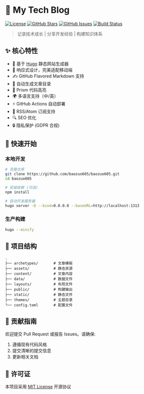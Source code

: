 # 🚀 My Tech Blog

[![License](https://img.shields.io/github/license/baozuo605/baozuo605)](https://github.com/baozuo605/baozuo605/blob/main/LICENSE)
[![GitHub Stars](https://img.shields.io/github/stars/baozuo605/baozuo605)](https://github.com/baozuo605/baozuo605/stargazers)
[![GitHub Issues](https://img.shields.io/github/issues/baozuo605/baozuo605)](https://github.com/baozuo605/baozuo605/issues)
[![Build Status](https://img.shields.io/github/actions/workflow/status/baozuo605/baozuo605/deploy.yml)](https://github.com/baozuo605/baozuo605/actions)

> 记录技术成长 | 分享开发经验 | 构建知识体系

## ✨ 核心特性
- 🚀 基于 [Hugo](https://gohugo.io/) 静态网站生成器
- 📱 响应式设计，完美适配移动端
- ✍️ GitHub Flavored Markdown 支持
- 📑 自动生成文章目录
- 🌈 Prism 代码高亮
- 🌍 多语言支持（中/英）
- ⚡ GitHub Actions 自动部署
- 📡 RSS/Atom 订阅支持
- 🔍 SEO 优化
- 🔒 隐私保护 (GDPR 合规)

## 🚀 快速开始
### 本地开发
```bash
# 克隆仓库
git clone https://github.com/baozuo605/baozuo605.git
cd baozuo605

# 安装依赖 (可选)
npm install

# 启动开发服务器
hugo server -D --bind=0.0.0.0 --baseURL=http://localhost:1313
```

### 生产构建
```bash
hugo --minify
```

## 📂 项目结构
```
.
├── archetypes/       # 文章模板
├── assets/           # 静态资源
├── content/          # 文章内容
├── data/             # 数据文件
├── layouts/          # 布局文件
├── public/           # 构建输出
├── static/           # 静态文件
├── themes/           # 主题目录
└── config.toml       # 配置文件
```

## 🤝 贡献指南
欢迎提交 Pull Request 或报告 Issues。请确保:
1. 遵循现有代码风格
2. 提交清晰的提交信息
3. 更新相关文档

## 📜 许可证
本项目采用 [MIT License](LICENSE) 开源协议